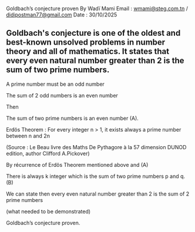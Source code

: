 Goldbach’s conjecture proven
By Wadï Mami
Email : wmami@steg.com.tn / didipostman77@gmail.com
Date : 30/10/2025

Goldbach's conjecture is one of the oldest and best-known unsolved problems in number theory and all of mathematics. It states that every even natural number greater than 2 is the sum of two prime numbers.
----------------------------------------------------------------------------------------------
A prime number must be an odd number

The sum of 2 odd numbers is an even number

Then

The sum of two prime numbers is an even number (A).

Erdös Theorem : For every integer n > 1, it exists always a prime number between n and 2n

(Source : Le Beau livre des Maths De Pythagore à la 57 dimension DUNOD edition, author Clifford A.Pickover)

By récurrence of Erdös Theorem mentioned above and (A)

There is always k integer which is the sum of two prime numbers p and q. (B)


We can state then every even natural number greater than 2 is the sum of 2 prime numbers

(what needed to be demonstrated) 

Goldbach’s conjecture proven.

